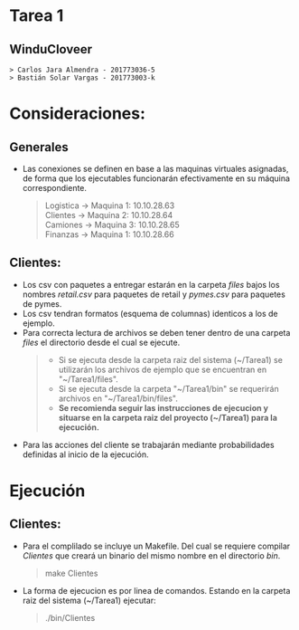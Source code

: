 # Tarea 1

## WinduCloveer
	> Carlos Jara Almendra - 201773036-5
	> Bastián Solar Vargas - 201773003-k

# Consideraciones:
## Generales  
* Las conexiones se definen en base a las maquinas virtuales asignadas, de forma que los ejecutables funcionarán efectivamente en su máquina correspondiente.  
	> Logistica -> Maquina 1: 10.10.28.63  
	> Clientes -> Maquina 2: 10.10.28.64  
	> Camiones -> Maquina 3: 10.10.28.65  
	> Finanzas -> Maquina 1: 10.10.28.66  

## Clientes:
* Los csv con paquetes a entregar estarán en la carpeta *files* bajos los nombres *retail.csv* para paquetes de retail y *pymes.csv* para paquetes de pymes.
* Los csv tendran formatos (esquema de columnas) identicos a los de ejemplo.
* Para correcta lectura de archivos se deben tener dentro de una carpeta *files* el directorio desde el cual se ejecute.
	> * Si se ejecuta desde la carpeta raiz del sistema (\~/Tarea1) se utilizarán los archivos de ejemplo que se encuentran en "\~/Tarea1/files".   
	> * Si se ejecuta desde la carpeta "\~/Tarea1/bin" se requerirán archivos en "\~/Tarea1/bin/files".    
	> * **Se recomienda seguir las instrucciones de ejecucion y situarse en la carpeta raiz del proyecto (\~/Tarea1) para la ejecución.**
* Para las acciones del cliente se trabajarán mediante probabilidades definidas al inicio de la ejecución.

# Ejecución


## Clientes:
* Para el complilado se incluye un Makefile. Del cual se requiere compilar *Clientes* que creará un binario del mismo nombre en el directorio *bin*.
	> make Clientes
* La forma de ejecucion es por linea de comandos. Estando en la carpeta raiz del sistema (\~/Tarea1) ejecutar:  
	> ./bin/Clientes


